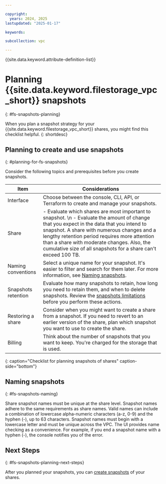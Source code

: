 ```yaml
---

copyright:
  years: 2024, 2025
lastupdated: "2025-01-17"

keywords:

subcollection: vpc

---
```


{{site.data.keyword.attribute-definition-list}}

# Planning {{site.data.keyword.filestorage_vpc_short}} snapshots
{: #fs-snapshots-planning}



When you plan a snapshot strategy for your {{site.data.keyword.filestorage_vpc_short}} shares, you might find this checklist helpful.
{: shortdesc}

## Planning to create and use snapshots
{: #planning-for-fs-snapshots}

Consider the following topics and prerequisites before you create snapshots.

| Item | Considerations |
|------|----------------|
| Interface | Choose between the console, CLI, API, or Terraform to create and manage your snapshots. |
| Share | - Evaluate which shares are most important to snapshot. \n - Evaluate the amount of change that you expect in the data that you intend to snapshot. A share with numerous changes and a lengthy retention period requires more attention than a share with moderate changes. Also, the cumulative size of all snapshots for a share can't exceed 100 TB. |
| Naming conventions | Select a unique name for your snapshot. It's easier to filter and search for them later. For more information, see [Naming snapshots](/docs/vpc?topic=vpc-fs-snapshots-planning#fs-snapshots-naming). |
| Snapshots retention | Evaluate how many snapshots to retain, how long you need to retain them, and when to delete snapshots. Review the [snapshots limitations](/docs/vpc?topic=vpc-fs-snapshots-about#fs-snapshots-limitations) before you perform these actions. |
| Restoring a share | Consider when you might want to create a share from a snapshot. If you need to revert to an earlier version of the share, plan which snapshot you want to use to create the share. |
| Billing | Think about the number of snapshots that you want to keep. You're charged for the storage that is used. |
{: caption="Checklist for planning snapshots of shares" caption-side="bottom"}

## Naming snapshots
{: #fs-snapshots-naming}

Share snapshot names must be unique at the share level. Snapshot names adhere to the same requirements as share names. Valid names can include a combination of lowercase alpha-numeric characters (a-z, 0-9) and the hyphen (-), up to 63 characters. Snapshot names must begin with a lowercase letter and must be unique across the VPC. The UI provides name checking as a convenience. For example, if you end a snapshot name with a hyphen (-), the console notifies you of the error.

## Next Steps
{: #fs-snapshots-planning-next-steps}

After you planned your snapshots, you can [create snapshots](/docs/vpc?topic=vpc-fs-snapshots-create#fs-snapshots-create) of your shares.
